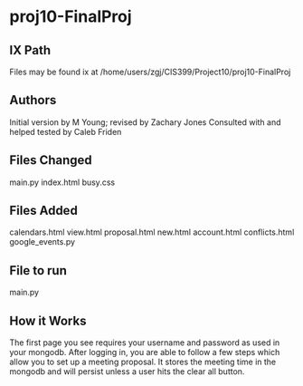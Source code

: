 # proj10-FinalProj

## IX Path

Files may be found ix at /home/users/zgj/CIS399/Project10/proj10-FinalProj

## Authors 

Initial version by M Young; revised by Zachary Jones
Consulted with and helped tested by Caleb Friden

## Files Changed

main.py
index.html
busy.css

## Files Added

calendars.html
view.html
proposal.html
new.html
account.html
conflicts.html
google_events.py

## File to run

main.py

## How it Works

The first page you see requires your username and password as used in your mongodb. After logging in, you are able to follow a few steps which allow you to set up a meeting proposal.
It stores the meeting time in the mongodb and will persist unless a user hits the clear all button. 